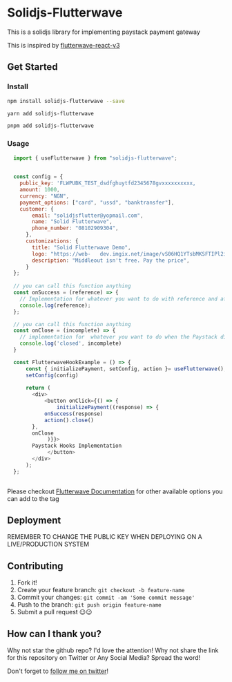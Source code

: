 # Solidjs-Flutterwave

This is a solidjs library for implementing paystack payment gateway

This is inspired by [flutterwave-react-v3](https://www.npmjs.com/package/flutterwave-react-v3)

## Get Started

### Install

```sh
npm install solidjs-flutterwave --save
```

```sh
yarn add solidjs-flutterwave
```

```sh
pnpm add solidjs-flutterwave
```

### Usage

```javascript
  import { useFlutterwave } from "solidjs-flutterwave";

  
  const config = {
	public_key: 'FLWPUBK_TEST_dsdfghuytfd2345678gvxxxxxxxxxx,
	amount: 1000,  
	currency: "NGN",  
	payment_options: ["card", "ussd", "banktransfer"],  
	customer: {
		email: "solidjsflutter@yopmail.com",  
		name: "Solid Flutterwave",  
		phone_number: "08102909304",  
	  },  
	  customizations: {  
		title: "Solid Flutterwave Demo",  
		logo: "https://web-   dev.imgix.net/image/vS06HQ1YTsbMKSFTIPl2iogUQP73/KAOmqplghJT2PrJlOgZ5.png?auto=format",  
		description: "Middleout isn't free. Pay the price",  
	  }
  };
  
  // you can call this function anything
  const onSuccess = (reference) => {
    // Implementation for whatever you want to do with reference and after success call.
    console.log(reference);
  };

  // you can call this function anything
  const onClose = (incomplete) => {
    // implementation for  whatever you want to do when the Paystack dialog closed.
    console.log('closed', incomplete)
  }

  const FlutterwaveHookExample = () => {
      const { initializePayment, setConfig, action }= useFlutterwave();
	  setConfig(config)
	  
      return (
        <div>
            <button onClick={() => {
                initializePayment((response) => {
			onSuccess(response)
			action().close()
		},
		onClose
             )}}>
		Paystack Hooks Implementation
             </button>
        </div>
      );
  };
 
```

Please checkout [Flutterwave Documentation](https://developer.flutterwave.com/docs/collecting-payments/standard) for other available options you can add to the tag

## Deployment

REMEMBER TO CHANGE THE PUBLIC KEY WHEN DEPLOYING ON A LIVE/PRODUCTION SYSTEM

## Contributing

1. Fork it!
2. Create your feature branch: `git checkout -b feature-name`
3. Commit your changes: `git commit -am 'Some commit message'`
4. Push to the branch: `git push origin feature-name`
5. Submit a pull request 😉😉

## How can I thank you?

Why not star the github repo? I'd love the attention! Why not share the link for this repository on Twitter or Any Social Media? Spread the word!

Don't forget to [follow me on twitter](https://twitter.com/Rnwonder101)!
